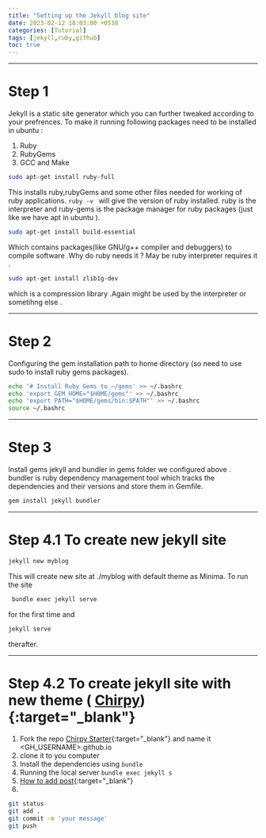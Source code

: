 ```yaml
---
title: "Setting up the Jekyll blog site"
date: 2023-02-12 18:03:00 +0530
categories: [Tutorial]
tags: [jekyll,ruby,github]
toc: true
---
```

---
# Step 1
Jekyll is a static site generator which you can further tweaked according to your prefrences. To make it running following packages need to be installed in ubuntu :
1. Ruby   
2. RubyGems
3. GCC and Make

```bash
sudo apt-get install ruby-full
```
This installs ruby,rubyGems and some other files needed for working of ruby applications. `ruby -v ` will give the version of ruby installed.
ruby is the interpreter and ruby-gems is the package manager for ruby packages (just like we have apt in ubuntu ).

```bash
sudo apt-get install build-essential
```
Which contains packages(like GNU/g++ compiler and debuggers) to compile software .Why do ruby needs it ? May be ruby interpreter requires it .
```bash
sudo apt-get install zlib1g-dev
 ```
which is a compression library .Again might be used by the interpreter or sometihng else .

---
# Step 2
Configuring the gem installation path to home directory (so need to use sudo  to install ruby gems packages).
```bash
echo '# Install Ruby Gems to ~/gems' >> ~/.bashrc
echo 'export GEM_HOME="$HOME/gems"' >> ~/.bashrc
echo 'export PATH="$HOME/gems/bin:$PATH"' >> ~/.bashrc
source ~/.bashrc
```
---
# Step 3 
Install gems jekyll and bundler in gems folder we configured above . bundler is  ruby dependency management tool which tracks the dependencies and their versions and store them in Gemfile.

```bash
gem install jekyll bundler
```

---
# Step 4.1 To create new jekyll site
```bash 
jekyll new myblog
```
This will create new site at ./myblog with default theme as Minima.
To run the site 
```bash
 bundle exec jekyll serve
```
for the first time and
```bash
jekyll serve
```
therafter.

---
# Step 4.2 To create jekyll site with new theme ( [Chirpy](https://github.com/cotes2020/jekyll-theme-chirpy)){:target="_blank"}
1. Fork the repo [Chirpy Starter](https://github.com/cotes2020/chirpy-starter){:target="_blank"} and name it <GH_USERNAME>.github.io 
1. clone it to you computer
1. Install the dependencies using `bundle`
1. Running the local server `bundle exec jekyll s`
1. [How to add post](https://chirpy.cotes.page/posts/write-a-new-post/){:target="_blank"} 
1. 
```bash
git status 
git add .
git commit -m 'your message'
git push
```



